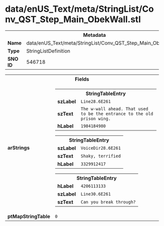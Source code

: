 <h1>data/enUS_Text/meta/StringList/Conv_QST_Step_Main_ObekWall.stl</h1><table><tr><th colspan="100%">Metadata</th></tr><tr><td><b>Name</b></td><td>data/enUS_Text/meta/StringList/Conv_QST_Step_Main_ObekWall.stl</td></tr><tr><td><b>Type</b></td><td>StringListDefinition</td></tr><tr><td><b>SNO ID</b></td><td>546718</td></tr></table>

<table><tr><th colspan="100%">Fields</th></tr><tr><td><b>arStrings</b></td><td><table><tr><th colspan="100%">StringTableEntry</th></tr><tr><td><b>szLabel</b></td><td><code>Line28.6E261</code></td></tr><tr><td><b>szText</b></td><td><code>The w-wall ahead. That used to be the entrance to the old prison wing.</code></td></tr><tr><td><b>hLabel</b></td><td><code>1984184980</code></td></tr></table>


<table><tr><th colspan="100%">StringTableEntry</th></tr><tr><td><b>szLabel</b></td><td><code>VoiceDir28.6E261</code></td></tr><tr><td><b>szText</b></td><td><code>Shaky, terrified</code></td></tr><tr><td><b>hLabel</b></td><td><code>3329912417</code></td></tr></table>


<table><tr><th colspan="100%">StringTableEntry</th></tr><tr><td><b>hLabel</b></td><td><code>4206113133</code></td></tr><tr><td><b>szLabel</b></td><td><code>Line30.6E261</code></td></tr><tr><td><b>szText</b></td><td><code>Can you break through?</code></td></tr></table>


</td></tr><tr><td><b>ptMapStringTable</b></td><td><code>0</code></td></tr></table>


